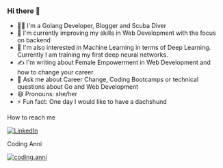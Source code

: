 ### Hi there 👋

* 👩‍💻 I'm a Golang Developer, Blogger and Scuba Diver
* 🌱 I'm currently improving my skills in Web Development with the focus on backend
* 🔭 I'm also interested in Machine Learning in terms of Deep Learning. Currently I am training my first deep neural networks.
* ✍️ I'm writing about Female Empowerment in Web Development and how to change your career
* 💬 Ask me about Career Change, Coding Bootcamps or technical questions about Go and Web Development
* 😄 Pronouns: she/her
* ⚡ Fun fact: One day I would like to have a dachshund

How to reach me

[![LinkedIn](https://img.shields.io/badge/-LINKEDIN-0077B5?style=for-the-badge&logo=linkedin&logoColor=white)](https://www.linkedin.com/in/annika-heuler-kottmann/)

Coding Anni

[![coding.anni](https://coding-anni.de/wp-content/uploads/2022/02/cropped-Coding-Anni-Logo_Favicon_200px-32x32.png)](https://coding-anni.de)
